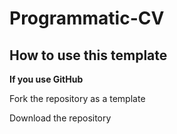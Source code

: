 
<!-- README.md is generated from README.Rmd. Please edit that file -->

# Programmatic-CV

<!-- badges: start -->
<!-- badges: end -->

## How to use this template

**If you use GitHub**

Fork the repository as a template

Download the repository
